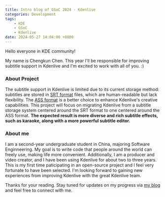 ```yaml
---
title: Intro blog of GSoC 2024 - Kdenlive
categories: Development
tags:
    - KDE
    - GSoC
    - Kdenlive
date: 2024-05-27 14:04:00 +0800
---
```


Hello everyone in KDE community!

My name is Chengkun Chen. This year I'll be responsible for improving subtitle support in Kdenlive and I'm excited to work with all of you. :)

### About Project

The subtitle support in Kdenlive is limited due to its current storage method: subtitles are stored in [SRT format](https://en.wikipedia.org/wiki/SubRip) files, which are human-readable but lack flexibility. The [ASS format](http://www.tcax.org/docs/ass-specs.htm) is a better choice to enhance Kdenlive's creative capabilities. This project will focus on migrating Kdenlive from a subtitle storage system centered around the SRT format to one centered around the ASS format. **The expected result is more diverse and rich subtitle effects, such as karaoke, along with a more powerful subtitle editor.**

### About me
I am a second-year undergraduate student in China, majoring Software Enginneering. My goal is to write code that people around the world can freely use, making life more convenient. Additionally, I am a producer and video creator, and I have been using Kdenlive for about two to three years. This is my first time paticipating in an open-source project and I feel very fortunate to have been selected. I'm looking forward to gaining new experiences from improving Kdenlive with the great Kdenlive team. 

Thanks for your reading. Stay tuned for updates on my progress via [my blog](https://seri037.github.io/blog/) and feel free to connect with me.